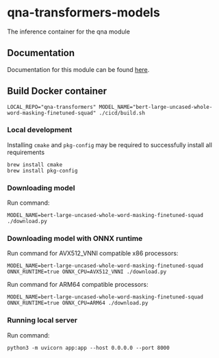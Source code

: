 # qna-transformers-models
The inference container for the qna module

## Documentation

Documentation for this module can be found [here](https://weaviate.io/developers/weaviate/current/reader-generator-modules/qna-transformers.html).

## Build Docker container

```
LOCAL_REPO="qna-transformers" MODEL_NAME="bert-large-uncased-whole-word-masking-finetuned-squad" ./cicd/build.sh
```

### Local development

Installing `cmake` and `pkg-config` may be required to successfully install all requirements
```
brew install cmake
brew install pkg-config
```

### Downloading model

Run command: 
```
MODEL_NAME=bert-large-uncased-whole-word-masking-finetuned-squad ./download.py
```

### Downloading model with ONNX runtime

Run command for AVX512_VNNI compatible x86 processors:
```
MODEL_NAME=bert-large-uncased-whole-word-masking-finetuned-squad ONNX_RUNTIME=true ONNX_CPU=AVX512_VNNI ./download.py
```

Run command for ARM64 compatible processors:
```
MODEL_NAME=bert-large-uncased-whole-word-masking-finetuned-squad ONNX_RUNTIME=true ONNX_CPU=ARM64 ./download.py
```

### Running local server

Run command:
```
python3 -m uvicorn app:app --host 0.0.0.0 --port 8000    
```
